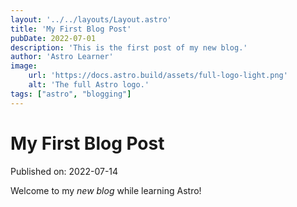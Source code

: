 ```yaml
---
layout: '../../layouts/Layout.astro'
title: 'My First Blog Post'
pubDate: 2022-07-01
description: 'This is the first post of my new blog.'
author: 'Astro Learner'
image:
    url: 'https://docs.astro.build/assets/full-logo-light.png'
    alt: 'The full Astro logo.'
tags: ["astro", "blogging"]
---
```

# My First Blog Post

Published on: 2022-07-14

Welcome to my _new blog_ while learning Astro!